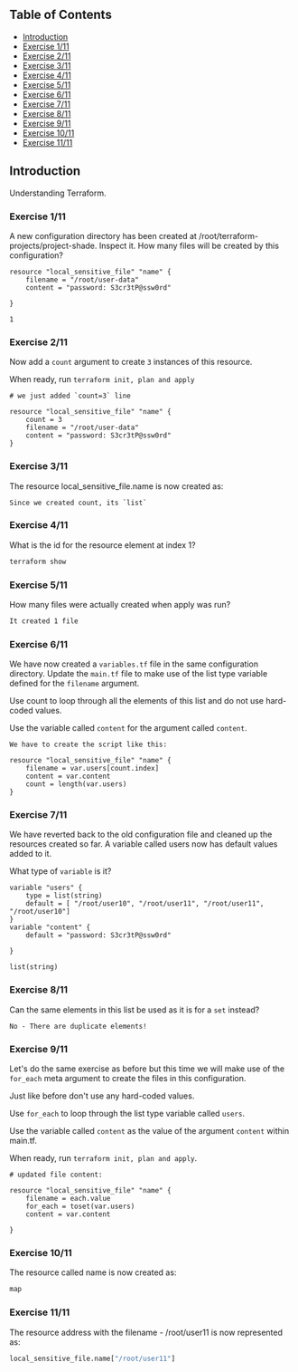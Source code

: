 ## Table of Contents

- [Introduction](#introduction)
- [Exercise 1/11](#exercise-111)
- [Exercise 2/11](#exercise-211)
- [Exercise 3/11](#exercise-311)
- [Exercise 4/11](#exercise-411)
- [Exercise 5/11](#exercise-511)
- [Exercise 6/11](#exercise-611)
- [Exercise 7/11](#exercise-711)
- [Exercise 8/11](#exercise-811)
- [Exercise 9/11](#exercise-911)
- [Exercise 10/11](#exercise-1011)
- [Exercise 11/11](#exercise-1111)

##  Introduction

Understanding Terraform.

### Exercise 1/11
A new configuration directory has been created at /root/terraform-projects/project-shade. Inspect it. How many files will be created by this configuration?
```
resource "local_sensitive_file" "name" {
    filename = "/root/user-data"
    content = "password: S3cr3tP@ssw0rd"

}
```
```
1
```
### Exercise 2/11
Now add a `count` argument to create `3` instances of this resource.

When ready, run `terraform init, plan and apply`
```
# we just added `count=3` line 

resource "local_sensitive_file" "name" {
    count = 3
    filename = "/root/user-data"
    content = "password: S3cr3tP@ssw0rd"
}
```
### Exercise 3/11
The resource local_sensitive_file.name is now created as:
```
Since we created count, its `list`
```
### Exercise 4/11
What is the id for the resource element at index 1?
```bash
terraform show
```
### Exercise 5/11
How many files were actually created when apply was run?
```bash
It created 1 file
```
### Exercise 6/11
We have now created a `variables.tf` file in the same configuration directory. Update the `main.tf` file to make use of the list type variable defined for the `filename` argument.


Use count to loop through all the elements of this list and do not use hard-coded values.


Use the variable called `content` for the argument called `content`.
```
We have to create the script like this:

resource "local_sensitive_file" "name" {
    filename = var.users[count.index]
    content = var.content
    count = length(var.users)
}
```
### Exercise 7/11
We have reverted back to the old configuration file and cleaned up the resources created so far.
A variable called users now has default values added to it.

What type of `variable` is it?
```
variable "users" {
    type = list(string)
    default = [ "/root/user10", "/root/user11", "/root/user11", "/root/user10"]
}
variable "content" {
    default = "password: S3cr3tP@ssw0rd"
  
}
```
```
list(string)
```
### Exercise 8/11
Can the same elements in this list be used as it is for a `set` instead?
```
No - There are duplicate elements!
```
### Exercise 9/11
Let's do the same exercise as before but this time we will make use of the `for_each` meta argument to create the files in this configuration.


Just like before don't use any hard-coded values.

Use `for_each` to loop through the list type variable called `users`.

Use the variable called `content` as the value of the argument `content` within main.tf.


When ready, run `terraform init, plan and apply`.
```
# updated file content:

resource "local_sensitive_file" "name" {
    filename = each.value
    for_each = toset(var.users)
    content = var.content

}
```
### Exercise 10/11
The resource called name is now created as:
```bash
map
```
### Exercise 11/11
The resource address with the filename - /root/user11 is now represented as:
```bash
local_sensitive_file.name["/root/user11"]
```